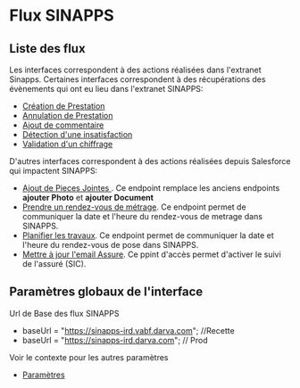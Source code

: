 # Flux SINAPPS
## Liste des flux

Les interfaces correspondent à des actions réalisées dans l'extranet Sinapps.
Certaines interfaces correspondent à des récupérations des évènements qui ont eu lieu dans l'extranet SINAPPS:
- [Création de Prestation](creation-prestation.md)
- [Annulation de Prestation](annulation-prestation.md)
- [Ajout de commentaire](ajout-commentaire.md)
- [Détection d'une insatisfaction](detection-insatisfaction.md)
- [Validation d'un chiffrage](validation-chiffrage.md)

D'autres interfaces correspondent à des actions réalisées depuis Salesforce qui impactent SINAPPS:
- [Ajout de Pieces Jointes ](envoi-document.md). Ce endpoint remplace les anciens endpoints **ajouter Photo** et **ajouter Document**
- [Prendre un rendez-vous de métrage](maj-rdv-chiffrage.md). Ce endpoint permet de communiquer la date et l'heure du rendez-vous de metrage dans SINAPPS.
- [Planifier les travaux](maj-rdv-pose.md). Ce endpoint permet de communiquer la date et l'heure du rendez-vous de pose dans SINAPPS.
- [Mettre à jour l'email Assure](maj-email.md). Ce ppint d'accès permet d'activer le suivi de l'assuré (SIC).

## Paramètres globaux de l'interface

Url de Base des flux SINAPPS
- baseUrl = "https://sinapps-ird.vabf.darva.com"; //Recette
- baseUrl = "https://sinapps-ird.darva.com"; // Prod

Voir le contexte pour les autres paramètres
- [Paramètres](context.txt)